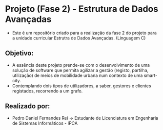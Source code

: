 # Projeto (Fase 2) - Estrutura de Dados Avançadas

- Este é um repositório criado para a realização da fase 2 do projeto para a unidade curricular  Estrutra de Dados Avançadas. (Linguagem C)


## Objetivo:
- A essência deste projeto prende-se com o desenvolvimento de uma solução de software que permita agilizar a gestão (registo, partilha, utilização) de meios de mobilidade urbana num contexto de uma smart-city. 
- Contemplando dois tipos de utilizadores, a saber, gestores e clientes registados, recorrendo a um grafo.


## Realizado por:
- Pedro Daniel Fernandes Rei -> Estudante de Licenciatura em Engenharia de Sistemas Informáticos - IPCA

